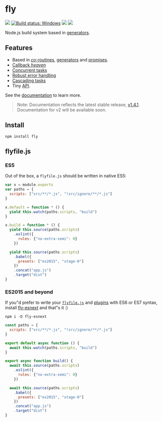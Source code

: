 # fly

[![](https://img.shields.io/travis/flyjs/fly.svg)](https://travis-ci.org/flyjs/fly)
[![Build status: Windows](https://ci.appveyor.com/api/projects/status/github/flyjs/fly?svg=true)](https://ci.appveyor.com/project/lukeed/fly)
[![](http://img.shields.io/npm/dm/fly.svg)](https://npmjs.org/package/fly)
[![](https://img.shields.io/npm/v/fly.svg)](https://npmjs.org/package/fly)

Node.js build system based in [generators](https://developer.mozilla.org/en-US/docs/Web/JavaScript/Reference/Statements/function*).

## Features

* Based in [_co_-routines](https://medium.com/@tjholowaychuk/callbacks-vs-coroutines-174f1fe66127), [generators](https://developer.mozilla.org/en-US/docs/Web/JavaScript/Reference/Statements/function*) and [promises](https://developer.mozilla.org/en-US/docs/Web/JavaScript/Reference/Global_Objects/Promise).
* [Callback _heaven_](http://jakearchibald.com/2014/es7-async-functions/)
* [Concurrent tasks](https://github.com/flyjs/fly/tree/v1.4.1/docs/README.md#features)
* [Robust error handling](https://medium.com/@tjholowaychuk/callbacks-vs-coroutines-174f1fe66127)
* [Cascading tasks](https://github.com/flyjs/fly/blob/v1.4.1/CHANGELOG.md#cascading-tasks)
* Tiny [API](https://github.com/flyjs/fly/blob/v1.4.1/docs/README.md#api).

See the [documentation](https://github.com/flyjs/fly/blob/v1.4.1/docs/README.md) to learn more.

> Note: Documentation reflects the latest stable release, [v1.4.1](https://github.com/flyjs/fly/releases/tag/v1.4.1). Documentation for v2 will be available soon.

## Install

```
npm install fly
```

## flyfile.js

### ES5

Out of the box, a `flyfile.js` should be written in native ES5:

```js
var x = module.exports
var paths = {
  scripts: ["src/**/*.js", "!src/ignore/**/*.js"]
}

x.default = function * () {
  yield this.watch(paths.scripts, "build")
}

x.build = function * () {
  yield this.source(paths.scripts)
    .eslint({
      rules: {"no-extra-semi": 0}
    })

  yield this.source(paths.scripts)
    .babel({
      presets: ["es2015", "stage-0"]
    })
    .concat("app.js")
    .target("dist")
}
```

### ES2015 and beyond

If you"d prefer to write your [`flyfile.js`](https://github.com/flyjs/fly/blob/v1.4.1/docs/README.md#flyfiles) and [plugins](https://github.com/flyjs/fly/blob/v1.4.1/docs/README.md#plugins) with ES6 or ES7 syntax, install [fly-esnext](https://github.com/lukeed/fly-esnext) and that"s it :)

```
npm i -D fly-esnext
```

```js
const paths = {
  scripts: ["src/**/*.js", "!src/ignore/**/*.js"]
}

export default async function () {
  await this.watch(paths.scripts, "build")
}

export async function build() {
  await this.source(paths.scripts)
    .eslint({
      rules: {"no-extra-semi": 0}
    })

  await this.source(paths.scripts)
    .babel({
      presets: ["es2015", "stage-0"]
    })
    .concat("app.js")
    .target("dist")
}
```

